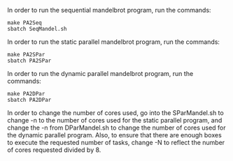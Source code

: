 In order to run the sequential mandelbrot program, run the commands:  
```
make PA2Seq  
sbatch SeqMandel.sh  
```
In order to run the static parallel mandelbrot program, run the commands:  
```
make PA2SPar  
sbatch PA2SPar  
```
In order to run the dynamic parallel mandelbrot program, run the commands:  
```
make PA2DPar
sbatch PA2DPar
```
In order to change the number of cores used, go into the SParMandel.sh to change -n to the number of cores used for the static parallel program, and change the -n from DParMandel.sh to change the number of cores used for the dynamic parallel program. Also, to ensure that there are enough boxes to execute the requested number of tasks, change -N to reflect the number of cores requested divided by 8.
